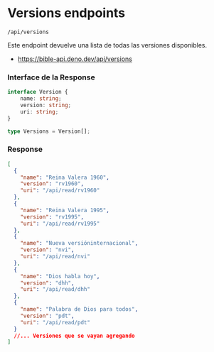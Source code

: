 
# Versions endpoints

`/api/versions`

Este endpoint devuelve una lista de todas las versiones disponibles.

* https://bible-api.deno.dev/api/versions

### Interface de la Response

```ts
interface Version {
    name: string;
    version: string;
    uri: string;
}

type Versions = Version[];
```


### Response

```json
[  
  {
    "name": "Reina Valera 1960",
    "version": "rv1960",
    "uri": "/api/read/rv1960"
  },
  {
    "name": "Reina Valera 1995",
    "version": "rv1995",
    "uri": "/api/read/rv1995"
  },
  {
    "name": "Nueva versióninternacional",
    "version": "nvi",
    "uri": "/api/read/nvi"
  },
  {
    "name": "Dios habla hoy",
    "version": "dhh",
    "uri": "/api/read/dhh"
  },
  {
    "name": "Palabra de Dios para todos",
    "version": "pdt",
    "uri": "/api/read/pdt"
  }
  //... Versiones que se vayan agregando
]
```

